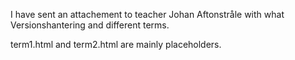 I have sent an attachement to teacher Johan Aftonstråle with what Versionshantering and different terms.

term1.html and term2.html are mainly placeholders.
